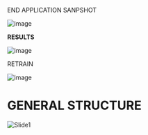 END APPLICATION SANPSHOT

![image](https://user-images.githubusercontent.com/101617198/230703902-bb4d100a-3e0e-45ab-88c7-c619681ccf6c.png)

**RESULTS**

![image](https://user-images.githubusercontent.com/101617198/230703866-5c323463-248a-43a9-9559-ee7f0c215128.png)

RETRAIN 

![image](https://user-images.githubusercontent.com/101617198/230703836-cdbe4b56-c6c6-4a23-99f0-43a86a32487e.png)

# GENERAL STRUCTURE 

![Slide1](https://user-images.githubusercontent.com/101617198/230705112-297b86b4-7fb0-43c5-b40e-b849c0dd064e.JPG)